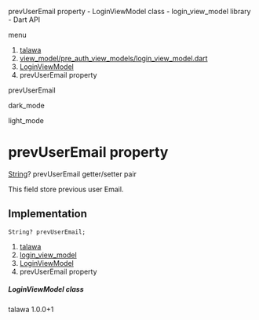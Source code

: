 




prevUserEmail property - LoginViewModel class - login\_view\_model library - Dart API







menu

1. [talawa](../../index.html)
2. [view\_model/pre\_auth\_view\_models/login\_view\_model.dart](../../file-___home_harshil_Desktop_open-source_palisadoes_talawa_lib_view_model_pre_auth_view_models_login_view_model/)
3. [LoginViewModel](../../file-___home_harshil_Desktop_open-source_palisadoes_talawa_lib_view_model_pre_auth_view_models_login_view_model/LoginViewModel-class.html)
4. prevUserEmail property

prevUserEmail


dark\_mode

light\_mode




# prevUserEmail property


[String](https://api.flutter.dev/flutter/dart-core/String-class.html)?
prevUserEmail
getter/setter pair

This field store previous user Email.


## Implementation

```
String? prevUserEmail;
```

 


1. [talawa](../../index.html)
2. [login\_view\_model](../../file-___home_harshil_Desktop_open-source_palisadoes_talawa_lib_view_model_pre_auth_view_models_login_view_model/)
3. [LoginViewModel](../../file-___home_harshil_Desktop_open-source_palisadoes_talawa_lib_view_model_pre_auth_view_models_login_view_model/LoginViewModel-class.html)
4. prevUserEmail property

##### LoginViewModel class





talawa
1.0.0+1






